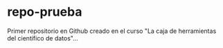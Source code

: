 # repo-prueba
Primer repositorio en Github creado en el curso "La caja de herramientas del científico de datos"... 
